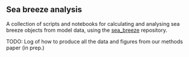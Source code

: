 ## Sea breeze analysis

A collection of scripts and notebooks for calculating and analysing sea breeze objects from model data, using the [sea_breeze](https://github.com/andrewbrown31/sea_breeze) repository.

TODO: Log of how to produce all the data and figures from our methods paper (in prep.)